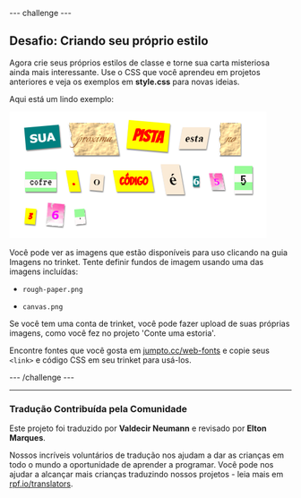 --- challenge ---

## Desafio: Criando seu próprio estilo

Agora crie seus próprios estilos de classe e torne sua carta misteriosa ainda mais interessante. Use o CSS que você aprendeu em projetos anteriores e veja os exemplos em **style.css** para novas ideias.

Aqui está um lindo exemplo:

![screenshot](images/letter-fonts-challenge3.png)

Você pode ver as imagens que estão disponíveis para uso clicando na guia Imagens no trinket. Tente definir fundos de imagem usando uma das imagens incluídas:

+ `rough-paper.png`

+ `canvas.png`

Se você tem uma conta de trinket, você pode fazer upload de suas próprias imagens, como você fez no projeto 'Conte uma estoria'.

Encontre fontes que você gosta em <a href="http://jumpto.cc/web-fonts" target="_blank">jumpto.cc/web-fonts</a> e copie seus `<link>` e código CSS em seu trinket para usá-los.

--- /challenge ---
***
### Tradução Contribuída pela Comunidade 

Este projeto foi traduzido por **Valdecir Neumann** e revisado por **Elton Marques**.

Nossos incríveis voluntários de tradução nos ajudam a dar as crianças em todo o mundo a oportunidade de aprender a programar. Você pode nos ajudar a alcançar mais crianças traduzindo nossos projetos - leia mais em [rpf.io/translators](https://rpf.io/translators).